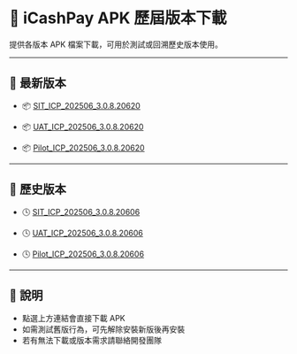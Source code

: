 # 📱 iCashPay APK 歷屆版本下載

提供各版本 APK 檔案下載，可用於測試或回溯歷史版本使用。

---

## 🔹 最新版本

- 📦 [SIT_ICP_202506_3.0.8.20620](https://www.dropbox.com/scl/fi/o899z7tuxm4vw830qb5ff/SIT_ICP_202506_3.0.8.20620.apk?rlkey=de3anvr27od0vghnqr7zl9jkb&st=nd7meugx&dl=1)

- 📦 [UAT_ICP_202506_3.0.8.20620](https://www.dropbox.com/scl/fi/n1eg1ny5im8kcoxhgjy2m/UAT_ICP_202506_3.0.8.20620.apk?rlkey=m4dl93rjdifha76nj6ggvzg1n&st=pj6u8i32&dl=1)

- 📦 [Pilot_ICP_202506_3.0.8.20620](https://www.dropbox.com/scl/fi/awz1i01d38045ved5wc36/Pilot_ICP_202506_3.0.8.20620.apk?rlkey=93cl3ctc4qjx2e47enlrpj8t6&st=deulydy5&dl=1)

---

## 🔸 歷史版本

- 🕓 [SIT_ICP_202506_3.0.8.20606](https://www.dropbox.com/scl/fi/ekazym5za8a8p2dc9jzan/SIT_ICP_202506_3.0.8.20606.apk?rlkey=itd9i7dpojuwjm8c8lynegcr0&st=l6ggpyuh&dl=1)

- 🕓 [UAT_ICP_202506_3.0.8.20606](https://www.dropbox.com/scl/fi/hlh5xebi7vuda61cmcr1z/UAT_ICP_202506_3.0.8.20606.apk?rlkey=lxaw42djx8fg1qgw0w2uwu5hk&st=wddybyv9&dl=1)

- 🕓 [Pilot_ICP_202506_3.0.8.20606](https://www.dropbox.com/scl/fi/916sj8uyd7whavyqdlwok/Pilot_ICP_202506_3.0.8.20606.apk?rlkey=18vsci6kt4tn5p2wmewxqqvqn&st=s8qsdrly&dl=1)

---

## 📌 說明

- 點選上方連結會直接下載 APK
- 如需測試舊版行為，可先解除安裝新版後再安裝
- 若有無法下載或版本需求請聯絡開發團隊

